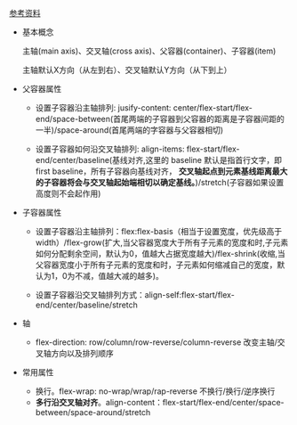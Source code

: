 [参考资料](https://juejin.im/post/58e3a5a0a0bb9f0069fc16bb#heading-8)


- 基本概念

  主轴(main axis)、交叉轴(cross axis)、父容器(container)、子容器(item)

  主轴默认X方向（从左到右）、交叉轴默认Y方向（从下到上）


- 父容器属性

  - 设置子容器沿主轴排列: jusify-content: center/flex-start/flex-end/space-between(首尾两端的子容器到父容器的距离是子容器间距的一半)/space-around(首尾两端的字容器与父容器相切)

  - 设置子容器如何沿交叉轴排列: align-items: flex-start/flex-end/center/baseline(基线对齐,这里的 baseline 默认是指首行文字，即 first baseline，所有子容器向基线对齐，
  **交叉轴起点到元素基线距离最大的子容器将会与交叉轴起始端相切以确定基线。**)/stretch(子容器如果设置高度则不会起作用)



- 子容器属性

  - 设置子容器沿主轴排列：flex:flex-basis（相当于设置宽度，优先级高于width）/flex-grow(扩大,当父容器宽度大于所有子元素的宽度和时,子元素如何分配剩余空间，默认为0，值越大占据宽度越大)/flex-shrink(收缩,当父容器宽度小于所有子元素的宽度和时，子元素如何缩减自己的宽度，默认为1，0为不减，值越大减的越多)。
  


  - 设置子容器沿交叉轴排列方式：align-self:flex-start/flex-end/center/baseline/stretch


- 轴

  - flex-direction: row/column/row-reverse/column-reverse 改变主轴/交叉轴方向以及排列顺序

- 常用属性

  - 换行。flex-wrap: no-wrap/wrap/rap-reverse  不换行/换行/逆序换行
  - **多行沿交叉轴对齐**。align-content：flex-start/flex-end/center/space-between/space-around/stretch